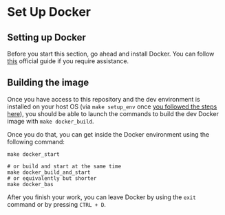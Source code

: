 # Set Up Docker

## Setting up Docker

Before you start this section, go ahead and install Docker. You can follow [this](https://docs.docker.com/engine/install/) official guide if you require assistance.

## Building the image

Once you have access to this repository and the dev environment is installed on your host OS (via `make setup_env` once [you followed the steps here](project_setup.md)), you should be able to launch the commands to build the dev Docker image with `make docker_build`.

Once you do that, you can get inside the Docker environment using the following command:

```shell
make docker_start

# or build and start at the same time
make docker_build_and_start
# or equivalently but shorter
make docker_bas
```

After you finish your work, you can leave Docker by using the `exit` command or by pressing `CTRL + D`.
